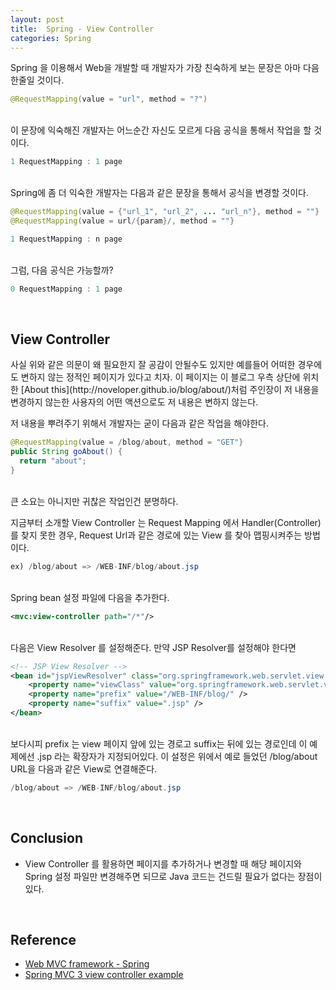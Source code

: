 ```yaml
---
layout: post
title:  Spring - View Controller
categories: Spring
---
```


Spring 을 이용해서 Web을 개발할 때 개발자가 가장 친숙하게 보는 문장은 아마 다음 한줄일 것이다.

```java
@RequestMapping(value = "url", method = "?")
```

<br>
이 문장에 익숙해진 개발자는 어느순간 자신도 모르게 다음 공식을 통해서 작업을 할 것이다.

```java
1 RequestMapping : 1 page
```
<br>
Spring에 좀 더 익숙한 개발자는 다음과 같은 문장을 통해서 공식을 변경할 것이다.

```java
@RequestMapping(value = {"url_1", "url_2", ... "url_n"}, method = ""}
@RequestMapping(value = url/{param}/, method = ""}
```

```java
1 RequestMapping : n page
```

<br>
그럼, 다음 공식은 가능할까?

```java
0 RequestMapping : 1 page
```

<br>
<h2>View Controller</h2>
사실 위와 같은 의문이 왜 필요한지 잘 공감이 안될수도 있지만 예를들어 어떠한 경우에도 변하지 않는 정적인 페이지가 있다고 치자. 이 페이지는 이 블로그 우측 상단에 위치한 [About this](http://noveloper.github.io/blog/about/)처럼 주인장이 저 내용을 변경하지 않는한 사용자의 어떤 액션으로도 저 내용은 변하지 않는다.

저 내용을 뿌려주기 위해서 개발자는 굳이 다음과 같은 작업을 해야한다.

```java
@RequestMapping(value = /blog/about, method = "GET"}
public String goAbout() {
  return "about";
}
```

<br>
큰 소요는 아니지만 귀찮은 작업인건 분명하다. 

지금부터 소개할 View Controller 는 Request Mapping 에서 Handler(Controller)를 찾지 못한 경우, Request Url과 같은 경로에 있는 View 를 찾아 맵핑시켜주는 방법이다.

```java
ex) /blog/about => /WEB-INF/blog/about.jsp
```

<br>
Spring bean 설정 파일에 다음을 추가한다.

```xml
<mvc:view-controller path="/*"/>
```

<br>
다음은 View Resolver 를 설정해준다. 만약 JSP Resolver를 설정해야 한다면

```xml
<!-- JSP View Resolver -->
<bean id="jspViewResolver" class="org.springframework.web.servlet.view.UrlBasedViewResolver">
	<property name="viewClass" value="org.springframework.web.servlet.view.JstlView" />
	<property name="prefix" value="/WEB-INF/blog/" />
	<property name="suffix" value=".jsp" />
</bean>
```

<br>
보다시피 prefix 는 view 페이지 앞에 있는 경로고 suffix는 뒤에 있는 경로인데 이 예제에선 .jsp 라는 확장자가 지정되어있다.
이 설정은 위에서 예로 들었던 /blog/about URL을 다음과 같은 View로 연결해준다.

```java
/blog/about => /WEB-INF/blog/about.jsp
```

<br>
<h2>Conclusion</h2>

- View Controller 를 활용하면 페이지를 추가하거나 변경할 때 해당 페이지와 Spring 설정 파일만 변경해주면 되므로 Java 코드는 건드릴 필요가 없다는 장점이 있다. 


<br>
<h2>Reference</h2>

- [Web MVC framework - Spring](http://docs.spring.io/spring/docs/current/spring-framework-reference/html/mvc.html)
- [Spring MVC 3 view controller example](http://www.techzoo.org/spring-framework/spring-mvc-3-view-controller-example.html)
